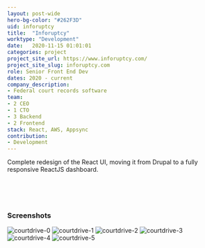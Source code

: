 ```yaml
---
layout: post-wide
hero-bg-color: "#262F3D"
uid: inforuptcy
title:  "Inforuptcy"
worktype: "Development"
date:   2020-11-15 01:01:01
categories: project
project_site_url: https://www.inforuptcy.com/
project_site_slug: inforuptcy.com
role: Senior Front End Dev
dates: 2020 - current
company_description:
- Federal court records software
team:
- 2 CEO
- 1 CTO
- 3 Backend
- 2 Frontend
stack: React, AWS, Appsync
contribution:
- Development
---
```


<p>
  Complete redesign of the React UI, moving it from Drupal to a fully responsive ReactJS dashboard.
</p>

<p>
</p>

<div class="showcase ">
  <br/>
  <br/>
  <br/>
  <h3>Screenshots</h3>
  <img src="{{ site.baseurl }}/img/inforuptcy/courtdrive1.jpg" alt="courtdrive-0">
  <img src="{{ site.baseurl }}/img/inforuptcy/courtdrive1b.jpg" alt="courtdrive-1">
  <img src="{{ site.baseurl }}/img/inforuptcy/courtdrive2.jpg" alt="courtdrive-2">
  <img src="{{ site.baseurl }}/img/inforuptcy/courtdrive2b.jpg" alt="courtdrive-3">
  <img src="{{ site.baseurl }}/img/inforuptcy/courtdrive3.jpg" alt="courtdrive-4">
  <img src="{{ site.baseurl }}/img/inforuptcy/courtdrive3b.jpg" alt="courtdrive-5">
</div>
